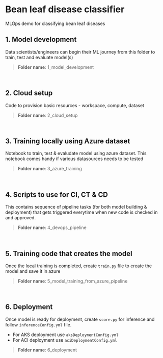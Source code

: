 # Bean leaf disease classifier
MLOps demo for classifying bean leaf diseases

## 1. Model development
Data scientists/engineers can begin their ML journey from this folder to train, test and evaluate model(s)
> **Folder name**: 1_model_development

<br/>

## 2. Cloud setup
Code to provision basic resources - workspace, compute, dataset
> **Folder name**: 2_cloud_setup

<br/>

## 3. Training locally using Azure dataset
Notebook to train, test & evaludate model using azure dataset. This notebook comes handy if various datasources needs to be tested
> **Folder name**: 3_azure_training

<br/>

## 4. Scripts to use for CI, CT & CD
This contains sequence of pipeline tasks (for both model building & deployment) that gets triggered everytime when new code is checked in and approved.
> **Folder name**: 4_devops_pipeline

<br/>

## 5. Training code that creates the model
Once the local training is completed, create `train.py` file to create the model and save it in azure
> **Folder name**: 5_model_training_from_azure_pipeline

<br/>

## 6. Deployment
Once model is ready for deployment, create `score.py` for inference and follow `inferenceConfig.yml` file.
* For AKS deployment use `aksDeploymentConfig.yml`
* For ACI deployment use `aciDeploymentConfig.yml`
> **Folder name**: 6_deployment
